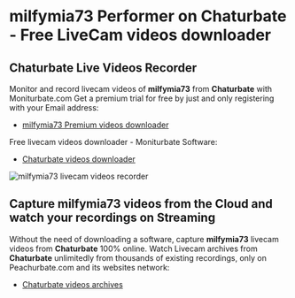 # milfymia73 Performer on Chaturbate - Free LiveCam videos downloader

## Chaturbate Live Videos Recorder

Monitor and record livecam videos of **milfymia73** from **Chaturbate** with Moniturbate.com
Get a premium trial for free by just and only registering with your Email address:
* [milfymia73 Premium videos downloader](https://moniturbate.com/request-demo-licence-key.html)

Free livecam videos downloader - Moniturbate Software:
* [Chaturbate videos downloader](https://moniturbate.com/moniturbate-download-software.html)

![milfymia73 livecam videos recorder](https://peachurnet.com/templates/moniturbate-software.png)


## Capture milfymia73 videos from the Cloud and watch your recordings on Streaming

Without the need of downloading a software, capture **milfymia73** livecam videos from **Chaturbate** 100% online.
Watch Livecam archives from **Chaturbate** unlimitedly from thousands of existing recordings, only on Peachurbate.com and its websites network:
* [Chaturbate videos archives](https://peachurnet.com/)